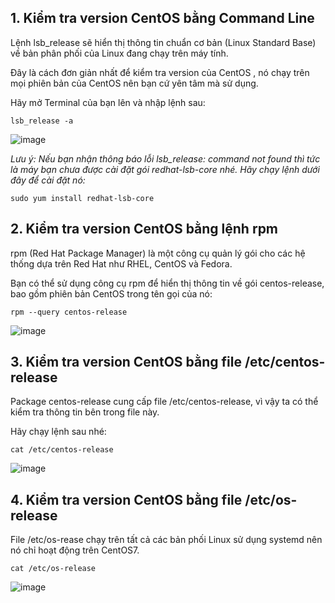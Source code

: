 ## 1. Kiểm tra version CentOS bằng Command Line
Lệnh lsb_release sẽ hiển thị thông tin chuẩn cơ bản (Linux Standard Base) về bản phân phối của Linux đang chạy trên máy tính.

Đây là cách đơn giản nhất để kiểm tra version của CentOS , nó chạy trên mọi phiên bản của CentOS nên bạn cứ yên tâm mà sử dụng.

Hãy mở Terminal của bạn lên và nhập lệnh sau:
```
lsb_release -a
```

![image](https://user-images.githubusercontent.com/111716161/188342078-95214838-fe4f-4455-b208-5851cc8c1de3.png)

*Lưu ý: Nếu bạn nhận thông báo lỗi lsb_release: command not found thì tức là máy bạn chưa được cài đặt gói redhat-lsb-core nhé. Hãy chạy lệnh dưới đây để cài đặt nó:*
```
sudo yum install redhat-lsb-core
```

## 2. Kiểm tra version CentOS bằng lệnh rpm
rpm (Red Hat Package Manager) là một công cụ quản lý gói cho các hệ thống dựa trên Red Hat như RHEL, CentOS và Fedora.

Bạn có thể sử dụng công cụ rpm để hiển thị thông tin về gói centos-release, bao gồm phiên bản CentOS trong tên gọi của nó:
```
rpm --query centos-release
```
![image](https://user-images.githubusercontent.com/111716161/187610072-f37512e7-d584-41e4-95cc-5e97d94809bc.png)

## 3. Kiểm tra version CentOS bằng file /etc/centos-release
Package centos-release cung cấp file /etc/centos-release, vì vậy ta có thể kiểm tra thông tin bên trong file này.

Hãy chạy lệnh sau nhé:
```
cat /etc/centos-release
```
![image](https://user-images.githubusercontent.com/111716161/187610377-207304f1-72d2-4c57-b129-6a29a220a581.png)

## 4. Kiểm tra version CentOS bằng file /etc/os-release
File /etc/os-rease chạy trên tất cả các bản phối Linux sử dụng systemd nên nó chỉ hoạt động trên CentOS7.
```
cat /etc/os-release
```
![image](https://user-images.githubusercontent.com/111716161/187610514-cbf1f777-ba41-4b05-99d4-506bb417646e.png)

